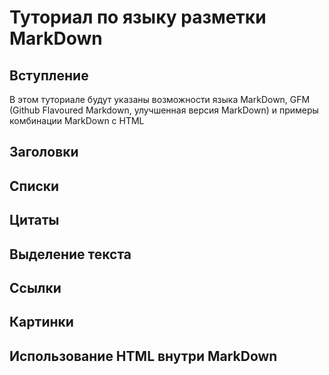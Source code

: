 # Туториал по языку разметки MarkDown

## Вступление

В этом туториале будут указаны возможности языка MarkDown, GFM (Github Flavoured Markdown, улучшенная версия MarkDown) и примеры комбинации MarkDown с HTML

## Заголовки

## Списки

## Цитаты

## Выделение текста

## Ссылки

## Картинки

## Использование HTML внутри MarkDown
